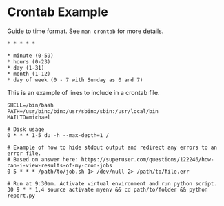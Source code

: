 # Crontab Example


Guide to time format. See `man crontab` for more details.
```
* * * * *

* minute (0-59)
* hours (0-23)
* day (1-31)
* month (1-12)
* day of week (0 - 7 with Sunday as 0 and 7)
```

This is an example of lines to include in a crontab file.
```
SHELL=/bin/bash
PATH=/usr/bin:/bin:/usr/sbin:/sbin:/usr/local/bin
MAILTO=michael

# Disk usage
0 * * * 1-5 du -h --max-depth=1 /

# Example of how to hide stdout output and redirect any errors to an error file.
# Based on answer here: https://superuser.com/questions/122246/how-can-i-view-results-of-my-cron-jobs
0 5 * * * /path/to/job.sh 1> /dev/null 2> /path/to/file.err

# Run at 9:30am. Activate virtual environment and run python script.
30 9 * * 1,4 source activate myenv && cd path/to/folder && python report.py
```
